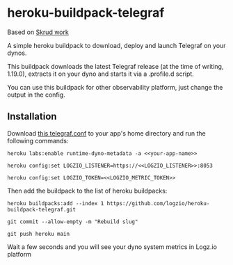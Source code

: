 # heroku-buildpack-telegraf

Based on [Skrud work](https://github.com/skrud/heroku-buildpack-telegraf)

A simple heroku buildpack to download, deploy and launch Telegraf on your dynos.

This buildpack downloads the latest Telegraf release (at the time of writing, 1.19.0), extracts it on your dyno and starts it via a .profile.d script.

You can use this buildpack for other observability platform, just change the output in the config.

## Installation
Download [this telegraf.conf](telegraf.conf) to your app's home directory and run the following commands:

    heroku labs:enable runtime-dyno-metadata -a <<your-app-name>>
    
    heroku config:set LOGZIO_LISTENER=https://<<LOGZIO_LISTENER>>:8053   
    
    heroku config:set LOGZIO_TOKEN=<<LOGZIO_METRIC_TOKEN>>
    
    
Then add the buildpack to the list of heroku buildpacks:

    heroku buildpacks:add --index 1 https://github.com/logzio/heroku-buildpack-telegraf.git
    
    git commit --allow-empty -m "Rebuild slug"
    
    git push heroku main
    
Wait a few seconds and you will see your dyno system metrics in Logz.io platform


